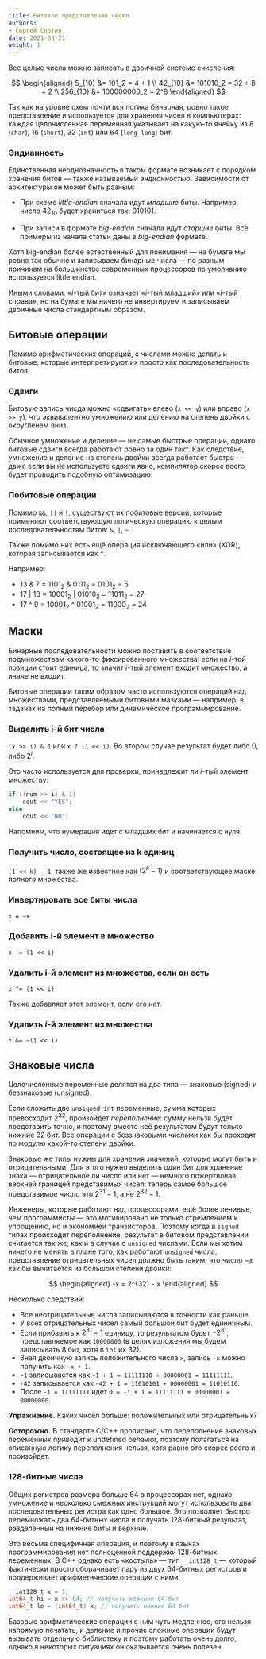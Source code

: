 ```yaml
---
title: Битовое представление чисел
authors:
- Сергей Слотин
date: 2021-08-21
weight: 1
---
```


Все целые числа можно записать в двоичной системе счисления:

$$
\begin{aligned}
   5_{10}   &= 101_2 = 4 + 1
\\ 42_{10}  &= 101010_2 = 32 + 8 + 2
\\ 256_{10} &= 100000000_2 = 2^8
\end{aligned}
$$

Так как на уровне схем почти вся логика бинарная, ровно такое представление и используется для хранения чисел в компьютерах: каждая целочисленная переменная указывает на какую-то ячейку из 8 (`char`), 16 (`short`), 32 (`int`) или 64 (`long long`) бит.

### Эндианность

Единственная неоднозначность в таком формате возникает с порядком хранения битов — также называемый *эндианностью*. Зависимости от архитектуры он может быть разным:

- При схеме *little-endian* сначала идут *младшие* биты. Например,
число $42_{10}$ будет храниться так: $010101$.

- При записи в формате *big-endian* сначала идут *старшие* биты. Все
примеры из начала статьи даны в *big-endian* формате.

Хотя big-endian более естественный для понимания — на бумаге мы ровно так обычно и записываем бинарные числа — по разным причинам на большинстве современных процессоров по умолчанию используется little endian.

Иными словами, «$i$-тый бит» означает «$i$-тый младший» или «$i$-тый справа», но на бумаге мы ничего не инвертируем и записываем двоичные числа стандартным образом.

## Битовые операции

Помимо арифметических операций, с числами можно делать и битовые, которые интерпретируют их просто как последовательность битов.

### Сдвиги

Битовую запись чисда можно «сдвигать» влево (`x << y`) или вправо (`x >> y`), что эквивалентно умножению или делению на степень двойки с округленем вниз.

Обычное умножение и деление — не самые быстрые операции, однако битовые сдвиги всегда работают ровно за один такт. Как следствие, умножение и деление на степень двойки всегда работает быстро — даже если вы не используете сдвиги явно, компилятор скорее всего будет проводить подобную оптимизацию.

### Побитовые операции

Помимо `&&`, `||` и `!`, существуют их побитовые версии, которые применяют соответствующую логическую операцию к целым последовательностям битов: `&`, `|`, `~`.

Также помимо них есть ещё операция исключающего «или» (XOR), которая записывается как `^`.

Например:

- $13$ & $7$ = $1101_2$ & $0111_2$ = $0101_2$ = $5$
- $17$ | $10$ = $10001_2$ | $01010_2$ = $11011_2$ = $27$
- $17$ ^ $9$ = $10001_2$ ^ $01001_2$ = $11000_2$ = $24$

## Маски

Бинарные последовательности можно поставить в соответствие подмножествам какого-то фиксированного множества: если на $i$-той позиции стоит единица, то значит $i$-тый элемент входит множество, а иначе не входит.

Битовые операции таким образом часто используются операций над множествами, представляемыми битовыми мазками — например, в задачах на полный перебор или динамическое программирование.

### Выделить i-й бит числа

`(x >> i) & 1` или `x ? (1 << i)`. Во втором случае результат будет либо 0, либо $2^i$.

Это часто используется для проверки, принадлежит ли $i$-тый элемент множеству:

```cpp
if ((num >> i) & 1)
    cout << "YES";
else
    cout << "NO";
```

Напомним, что нумерация идет с младших бит и начинается с нуля.

### Получить число, состоящее из k единиц

`(1 << k) - 1`, также же известное как $(2^k-1)$ и соответствующее маске полного множества.

### Инвертировать все биты числа

`x = ~x`

### Добавить i-й элемент в множество

`x |= (1 << i)`

### Удалить i-й элемент из множества, если он есть

`x ^= (1 << i)`

Также добавляет этот элемент, если его нет.

### Удалить $i$-й элемент из множества

`x &= ~(1 << i)`

## Знаковые числа

Целочисленные переменные делятся на два типа — знаковые (signed) и беззнаковые (unsigned).

Если сложить две `unsigned int` переменные, сумма которых превосходит $2^{32}$, произойдет *переполнение*: сумму нельзя будет представить точно, и поэтому вместо неё результатом будут только нижние 32 бит. Все операции с беззнаковыми числами как бы проходят по модулю какой-то степени двойки.

Знаковые же типы нужны для хранения значений, которые могут быть и отрицательными. Для этого нужно выделить один бит для хранение знака — отрицательное ли число или нет — немного пожертвовав верхней границей представимых чисел: теперь самое большое представимое число это $2^{31}-1$, а не $2^{32}-1$.

Инженеры, которые работают над процессорами, ещё более ленивые, чем программисты — это мотивировано не только стремлением к упрощению, но и экономией транзисторов. Поэтому когда в `signed` типах происходит переполнение, результат в битовом представлении считается так же, как и в случае с `unsigned` числами. Если мы хотим ничего не менять в плане того, как работают `unsigned` числа, представление отрицательных чисел должно быть таким, что число $-x$ как бы вычитается из большой степени двойки:

$$
\begin{aligned}
-x = 2^{32} - x
\end{aligned}
$$

Несколько следствий:

- Все неотрицательные числа записываются в точности как раньше.
- У всех отрицательных чисел самый большой бит будет единичным.
- Если прибавить к $2^{31}-1$ единицу, то результатом будет $-2^{31}$, представляемое как `10000000` (в целях изложения мы будем записывать 8 бит, хотя в `int` их 32).
- Зная двоичную запись положительного числа `x`, запись `-x` можно получить как `~x + 1`.
- `-1` записывается как `~1 + 1 = 11111110 + 00000001 = 11111111`.
- `-42` записывается как `~42 + 1 = 11010101 + 00000001 = 11010110`.
- После `-1 = 11111111` идет `0 = -1 + 1 = 11111111 + 00000001 = 00000000`.

**Упражнение.** Каких чисел больше: положительных или отрицательных?

**Осторожно.** В стандарте C/C++ прописано, что переполнение знаковых переменных приводит к undefined behavior, поэтому полагаться на описанную логику переполнения нельзя, хотя равно это скорее всего и произойдет.

### 128-битные числа

Общих регистров размера больше 64 в процессорах нет, однако умножение и несколько смежных инструкций могут использовать два последовательных регистра как одно большое. Это позволяет быстро перемножать два 64-битных числа и получать 128-битный результат, разделенный на нижние биты и верхние.

Это весьма специфичная операция, и поэтому в языках программирования нет полноценной поддержки 128-битных переменных. В C++ однако есть «костыль» — тип `__int128_t` — который фактически просто оборачивает пару из двух 64-битных регистров и поддерживает арифметические операции с ними.

```c++
__int128_t x = 1;
int64_t hi = x >> 64; // получить верхние 64 бит
int64_t lo = (int64_t) x; // получить нижние 64 бит
```

Базовые арифметические операции с ним чуть медленнее, его нельзя напрямую печатать, и деление и прочие сложные операции будут вызывать отдельную библиотеку и поэтому работать очень долго, однако в некоторых ситуациях он оказывается очень полезен.

